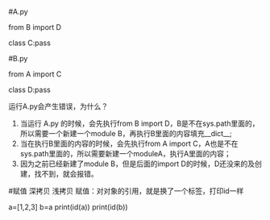 #A.py

from B import D

class C:pass


#B.py


from A import C

class D:pass


运行A.py会产生错误，为什么？
1. 当运行 A.py 的时候，会先执行from B import D，B是不在sys.path里面的，所以需要一个新建一个module B，再执行B里面的内容填充__dict__;
2. 当在执行B里面的内容的时候，会先执行from A import C，A也是不在sys.path里面的，所以需要新建一个moduleA，执行A里面的内容；
3. 因为之前已经新建了module B，但是后面的import D的时候，D还没来的及创建，找不到，就会报错。

#赋值 深拷贝 浅拷贝
赋值：对对象的引用，就是换了一个标签，打印id一样


a=[1,2,3]
b=a
print(id(a))
print(id(b))

